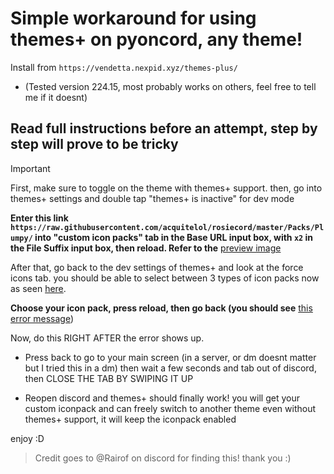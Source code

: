 # Simple workaround for using themes+ on pyoncord, any theme!

Install from ```https://vendetta.nexpid.xyz/themes-plus/```

- (Tested version 224.15, most probably works on others, feel free to tell me if it doesnt)

## Read full instructions before an attempt, step by step will prove to be tricky
   > [!IMPORTANT]
> First, make sure to toggle on the theme with themes+ support. then, go into themes+ settings and double tap "themes+ is inactive" for dev mode
>
**Enter this link ```https://raw.githubusercontent.com/acquitelol/rosiecord/master/Packs/Plumpy/``` into "custom icon packs" tab in the Base URL input box, with ```x2``` in the File Suffix input box, then reload. Refer to the**
 [preview image](https://github.com/rennpy/pyonthemesplusfix/assets/158360149/d3feeef1-4b6c-43a2-a161-dddbe1cb24f9)

 
 
 
 
After that, go back to the dev settings of themes+ and look at the force icons tab. you should be able to select between 3 types of icon packs now as seen 
 [here](https://github.com/rennpy/pyonthemesplusfix/assets/158360149/6622e96d-b25b-43d5-bcce-77afc68798c3). 
 
 **Choose your icon pack, press reload, then go back (you should see** [this error message](https://github.com/rennpy/pyonthemesplusfix/assets/158360149/8bb42f45-568c-4b56-9c96-54840a924d51))

Now, do this RIGHT AFTER the error shows up.
- Press back to go to your main screen (in a server, or dm doesnt matter but I tried this in a dm) then wait a few seconds and tab out of discord, then CLOSE THE TAB BY SWIPING IT UP

 - Reopen discord and themes+ should finally work! you will get your custom iconpack and can freely switch to another theme even without themes+ support, it will keep the iconpack enabled 

enjoy :D

> Credit goes to @Rairof on discord for finding this! thank you :)
